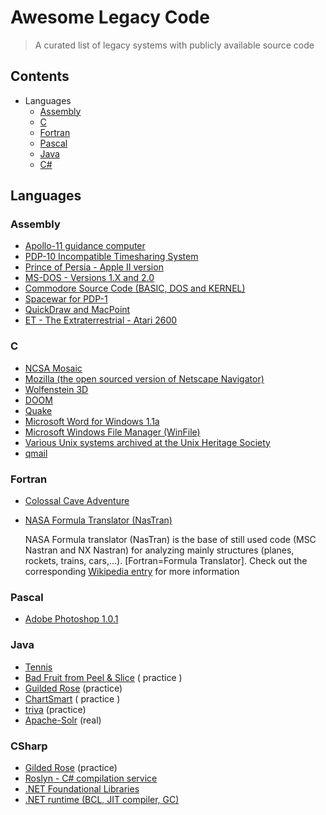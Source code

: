 # Awesome Legacy Code

> A curated list of legacy systems with publicly available source code

## Contents

* Languages
  * [Assembly](#assembly)
  * [C](#c)
  * [Fortran](#fortran)
  * [Pascal](#pascal)
  * [Java](#java)
  * [C#](#CSharp)

## Languages

### Assembly

* [Apollo-11 guidance computer](https://github.com/chrislgarry/Apollo-11)
* [PDP-10 Incompatible Timesharing System](https://github.com/PDP-10/its)
* [Prince of Persia - Apple II version](https://github.com/jmechner/Prince-of-Persia-Apple-II)
* [MS-DOS - Versions 1.X and 2.0](https://github.com/BlastarIndia/msdos)
* [Commodore Source Code (BASIC, DOS and KERNEL)](https://github.com/mist64/cbmsrc)
* [Spacewar for PDP-1](https://gist.github.com/JonnieCache/4258114)
* [QuickDraw and MacPoint](http://www.computerhistory.org/atchm/macpaint-and-quickdraw-source-code/)
* [ET - The Extraterrestrial - Atari 2600](https://pastebin.com/AaSYZTHt)

### C

* [NCSA Mosaic](https://github.com/alandipert/ncsa-mosaic)
* [Mozilla (the open sourced version of Netscape Navigator)](https://archive.mozilla.org/pub/mozilla/source/)
* [Wolfenstein 3D](https://github.com/id-Software/)
* [DOOM](https://github.com/id-Software/DOOM)
* [Quake](https://github.com/id-Software/Quake)
* [Microsoft Word for Windows 1.1a](http://www.computerhistory.org/atchm/microsoft-research-license-agreement-msword-v-1-1a/)
* [Microsoft Windows File Manager (WinFile)](https://github.com/Microsoft/winfile)
* [Various Unix systems archived at the Unix Heritage Society](http://minnie.tuhs.org/cgi-bin/utree.pl)
* [qmail](https://github.com/schmonz/qmail)

### Fortran

* [Colossal Cave Adventure](https://jerz.setonhill.edu/intfic/colossal-cave-adventure-source-code/)
* [NASA Formula Translator (NasTran)](https://github.com/nasa/NASTRAN-95) 
  
  NASA Formula translator (NasTran) is the base of still used code (MSC Nastran and NX Nastran) for analyzing mainly structures (planes, rockets, trains, cars,...). [Fortran=Formula Translator]. Check out the corresponding [Wikipedia entry](https://en.m.wikipedia.org/wiki/Nastran) for more information

### Pascal

* [Adobe Photoshop 1.0.1](http://www.computerhistory.org/atchm/adobe-photoshop-source-code/)

### Java 
* [Tennis](https://github.com/emilybache/Tennis-Refactoring-Kata)
* [Bad Fruit from Peel & Slice](https://github.com/jason-kerney/PeelAndSlice/blob/master/Java/java/src/com/spun/llewellyn/talks/legacycode/examples/BadFruit.java)  ( practice )
* [Guilded Rose](https://github.com/emilybache/GildedRose-Refactoring-Kata)  (practice)
* [ChartSmart](https://github.com/tonytvo/coderetreat/tree/c89ebf3e92fff5a95fdc80d37e3a4a66cf877931/refactoring/chartsmart)  ( practice )
* [triva](https://github.com/jbrains/trivia)  (practice)
* [Apache-Solr](https://github.com/apache/lucene-solr/tree/master/solr/core/src/java/org/apache/solr)  (real)

### CSharp
* [Gilded Rose](https://github.com/arlobelshee/GildedRose)  (practice)
* [Roslyn - C# compilation service](https://github.com/dotnet/roslyn)
* [.NET Foundational Libraries](https://github.com/dotnet/corefx)
* [.NET runtime (BCL, JIT compiler, GC)](https://github.com/dotnet/coreclr)
